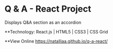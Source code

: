 # Q & A - React Project
Displays Q&A section as an accordion

**Technology: React.js | HTML5 | CSS3 | CSS Grid

**View Online
<https://natalliaa.github.io/q-a-react/>
